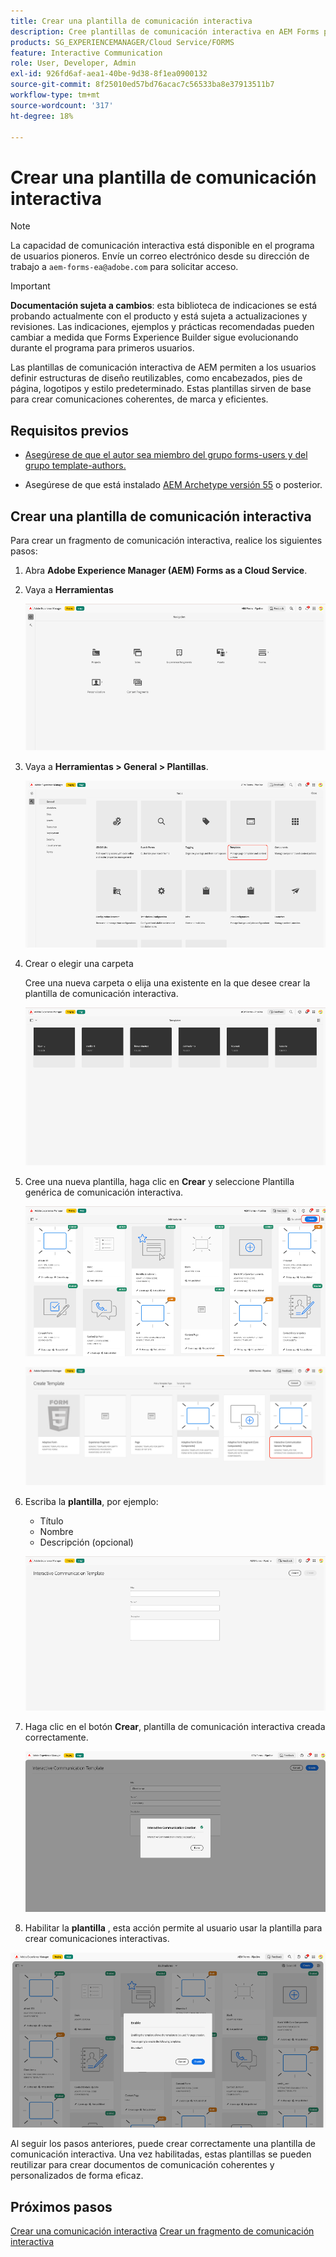 ```yaml
---
title: Crear una plantilla de comunicación interactiva
description: Cree plantillas de comunicación interactiva en AEM Forms para definir diseños reutilizables, garantizar la coherencia de la marca y optimizar la creación de comunicaciones personalizadas basadas en datos.
products: SG_EXPERIENCEMANAGER/Cloud Service/FORMS
feature: Interactive Communication
role: User, Developer, Admin
exl-id: 926fd6af-aea1-40be-9d38-8f1ea0900132
source-git-commit: 8f25010ed57bd76acac7c56533ba8e37913511b7
workflow-type: tm+mt
source-wordcount: '317'
ht-degree: 18%

---
```



# Crear una plantilla de comunicación interactiva

>[!NOTE]
>
> La capacidad de comunicación interactiva está disponible en el programa de usuarios pioneros. Envíe un correo electrónico desde su dirección de trabajo a `aem-forms-ea@adobe.com` para solicitar acceso.

>[!IMPORTANT]
>
> **Documentación sujeta a cambios**: esta biblioteca de indicaciones se está probando actualmente con el producto y está sujeta a actualizaciones y revisiones. Las indicaciones, ejemplos y prácticas recomendadas pueden cambiar a medida que Forms Experience Builder sigue evolucionando durante el programa para primeros usuarios.

Las plantillas de comunicación interactiva de AEM permiten a los usuarios definir estructuras de diseño reutilizables, como encabezados, pies de página, logotipos y estilo predeterminado. Estas plantillas sirven de base para crear comunicaciones coherentes, de marca y eficientes.

## Requisitos previos

* [Asegúrese de que el autor sea miembro del grupo forms-users y del grupo template-authors.](/help/forms/setup-forms-cloud-service.md#configure-users)

* Asegúrese de que está instalado [AEM Archetype versión 55](https://github.com/adobe/aem-project-archetype) o posterior.

## Crear una plantilla de comunicación interactiva

Para crear un fragmento de comunicación interactiva, realice los siguientes pasos:

1. Abra **Adobe Experience Manager (AEM) Forms as a Cloud Service**.

1. Vaya a **Herramientas**

   ![Buscar documento CI](/help/forms/interactive-communication/assets/aem.png)

1. Vaya a **Herramientas > General > Plantillas**.

   ![Buscar documento CI](/help/forms/interactive-communication/assets/template.png)

1. Crear o elegir una carpeta

   Cree una nueva carpeta o elija una existente en la que desee crear la plantilla de comunicación interactiva.

   ![Buscar documento CI](/help/forms/interactive-communication/assets/choosefolder.png)

1. Cree una nueva plantilla, haga clic en **Crear** y seleccione Plantilla genérica de comunicación interactiva.

   ![Buscar documento CI](/help/forms/interactive-communication/assets/create1.png)

   ![Buscar documento CI](/help/forms/interactive-communication/assets/choose.png)

1. Escriba la **plantilla**, por ejemplo:

   * Título
   * Nombre
   * Descripción (opcional)

   ![Buscar documento CI](/help/forms/interactive-communication/assets/create2.png)

1. Haga clic en el botón **Crear**, plantilla de comunicación interactiva creada correctamente.

   ![Buscar documento CI](/help/forms/interactive-communication/assets/enabled.png)

1. Habilitar la **plantilla** , esta acción permite al usuario usar la plantilla para crear comunicaciones interactivas.

![Buscar documento CI](/help/forms/interactive-communication/assets/enable.png)

Al seguir los pasos anteriores, puede crear correctamente una plantilla de comunicación interactiva. Una vez habilitadas, estas plantillas se pueden reutilizar para crear documentos de comunicación coherentes y personalizados de forma eficaz.

## Próximos pasos

[Crear una comunicación interactiva](/help/forms/interactive-communication/create-interactive-communication.md)
[Crear un fragmento de comunicación interactiva](/help/forms/interactive-communication/create-interactive-communication-fragment.md)

